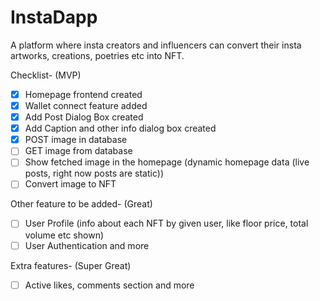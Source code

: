 # InstaDapp

A platform where insta creators and influencers can convert their insta artworks, creations, poetries etc into NFT.

Checklist- (MVP)
- [x] Homepage frontend created
- [x] Wallet connect feature added
- [x] Add Post Dialog Box created
- [x] Add Caption and other info dialog box created
- [x] POST image in database 
- [ ] GET image from database
- [ ] Show fetched image in the homepage (dynamic homepage data (live posts, right now posts are static)) 
- [ ] Convert image to NFT

Other feature to be added- (Great)
- [ ] User Profile (info about each NFT by given user, like floor price, total volume etc shown)
- [ ] User Authentication
and more

Extra features- (Super Great)
- [ ] Active likes, comments section
and more
